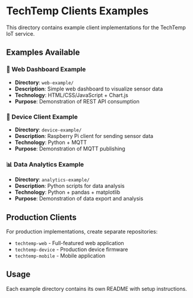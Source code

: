 # TechTemp Clients Examples

This directory contains example client implementations for the TechTemp IoT service.

## Examples Available

### 📱 Web Dashboard Example
- **Directory**: `web-example/`
- **Description**: Simple web dashboard to visualize sensor data
- **Technology**: HTML/CSS/JavaScript + Chart.js
- **Purpose**: Demonstration of REST API consumption

### 🔌 Device Client Example  
- **Directory**: `device-example/`
- **Description**: Raspberry Pi client for sending sensor data
- **Technology**: Python + MQTT
- **Purpose**: Demonstration of MQTT publishing

### 📊 Data Analytics Example
- **Directory**: `analytics-example/`
- **Description**: Python scripts for data analysis
- **Technology**: Python + pandas + matplotlib
- **Purpose**: Demonstration of data export and analysis

## Production Clients

For production implementations, create separate repositories:
- `techtemp-web` - Full-featured web application
- `techtemp-device` - Production device firmware
- `techtemp-mobile` - Mobile application

## Usage

Each example directory contains its own README with setup instructions.
